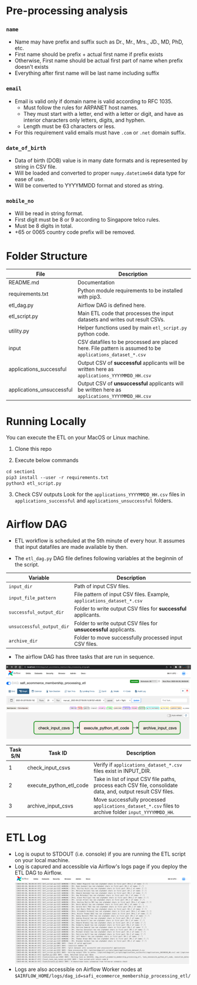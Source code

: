 # Pre-processing analysis

### `name`
- Name may have prefix and suffix such as Dr., Mr., Mrs., JD., MD, PhD, etc.
- First name should be prefix + actual first name if prefix exists
- Otherwise, First name should be actual first part of name when prefix doesn't exists
- Everything after first name will be last name including suffix

### `email`
- Email is valid only if domain name is valid according to RFC 1035.
  - Must follow the rules for ARPANET host names.
  - They must start with a letter, end with a letter or digit, and have as interior characters only letters, digits, and hyphen.
  - Length must be 63 characters or less.
- For this requirement valid emails must have `.com` or `.net` domain suffix.

### `date_of_birth`
- Data of birth (DOB) value is in many date formats and is represented by string in CSV file.
- Will be loaded and converted to proper `numpy.datetime64` data type for ease of use.
- Will be converted to YYYYMMDD format and stored as string.

### `mobile_no`
- Will be read in string format.
- First digit must be 8 or 9 according to Singapore telco rules.
- Must be 8 digits in total.
- +65 or 0065 country code prefix will be removed.

# Folder Structure

| File | Description |
|--|--|
| README.md | Documentation |
| requirements.txt | Python module requirements to be installed with pip3. |
| etl_dag.py | Airflow DAG is defined here. |
| etl_script.py | Main ETL code that processes the input datasets and writes out result CSVs. |
| utility.py | Helper functions used by main `etl_script.py` python code. |
| input | CSV datafiles to be processed are placed here. File pattern is assumed to be `applications_dataset_*.csv` |
| applications_successful | Output CSV of **successful** applicants will be written here as `applications_YYYYMMDD_HH.csv` |
| applications_unsuccessful | Output CSV of **unsuccessful** applicants will be written here as `applications_YYYYMMDD_HH.csv` |


# Running Locally
You can execute the ETL on your MacOS or Linux machine.

1. Clone this repo

2. Execute below commands
```
cd section1
pip3 install --user -r requirements.txt
python3 etl_script.py
```

3. Check CSV outputs
Look for the `applications_YYYYMMDD_HH.csv` files in `applications_successful` and `applications_unsuccessful` folders.

# Airflow DAG
- ETL workflow is scheduled at the 5th minute of every hour. It assumes that input datafiles are made available by then. 

- The `etl_dag.py` DAG file defines following variables at the beginnin of the script.

| Variable | Description |
|--|--|
| `input_dir` | Path of input CSV files. |
| `input_file_pattern` | File pattern of input CSV files. Example, `applications_dataset_*.csv` |
| `successful_output_dir` | Folder to write output CSV files for **successful** applicants. |
| `unsuccessful_output_dir` | Folder to write output CSV files for **unsuccessful** applicants. |
| `archive_dir` | Folder to move successfully processed input CSV files. |

- The airflow DAG has three tasks that are run in sequence.

![Screenshot of Airflow DAG](https://raw.githubusercontent.com/msafiullah/Safi-GovTech-SeniorDETechAssessment-23/main/section1/ss-airflow-dag.png?token=GHSAT0AAAAAACC3L4CBD7N3TMN6LRXN2R6SZDIOLMA)

| Task S/N | Task ID | Description
|--|--|--|
| 1 | check_input_csvs | Verify if `applications_dataset_*.csv` files exist in INPUT_DIR. |
| 2 | execute_python_etl_code | Take in list of input CSV file paths, process each CSV file, consolidate data, and, output result CSV files. |
| 3 | archive_input_csvs | Move successfully processed `applications_dataset_*.csv` files to archive folder `input_YYYYMMDD_HH`. |

# ETL Log
- Log is ouput to STDOUT (i.e. console) if you are running the ETL script on your local machine.
- Log is capured and accessible via Airflow's logs page if you deploy the ETL DAG to Airflow.
![Screenshot of ETL logs in Airflow](https://raw.githubusercontent.com/msafiullah/Safi-GovTech-SeniorDETechAssessment-23/main/section1/ss-airflow-etl-log.png?token=GHSAT0AAAAAACC3L4CAOQWQVLMHHZAMEEMUZDIOM7A)
- Logs are also accessible on Airflow Worker nodes at `$AIRFLOW_HOME/logs/dag_id=safi_ecommerce_membership_processing_etl/`
